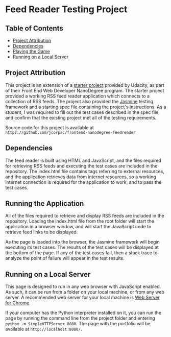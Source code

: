 # Feed Reader Testing Project

## Table of Contents

* [Project Attribution](#attribution)
* [Dependencies](#dependencies)
* [Playing the Game](#playing-the-game)
* [Running on a Local Server](#running-on-a-local-server)

## Project Attribution

This project is an extension of a [starter project](https://github.com/udacity/frontend-nanodegree-feedreader) provided by Udacity, as part of their Front End Web Developer NanoDegree program. The starter project provided a working RSS feed reader application which connects to a collection of RSS feeds. The project also provided the [Jasmine](http://jasmine.github.io/) testing framework and a starting spec file containing the project's instructions. As a student, I was required to fill out the test cases described in the spec file, and confirm that the existing project met all of the testing requirements.

Source code for this project is available at `https://github.com/jcorpac/frontend-nanodegree-feedreader`

## Dependencies

The feed reader is built using HTML and JavaScript, and the files required for retrieving RSS feeds and executing the test cases are included in the repository. The index.html file contains tags referring to external resources, and the application retrieves data from internet resources, so a working internet connection is required for the application to work, and to pass the test cases.

## Running the Application

All of the files required to retrieve and display RSS feeds are included in the repository. Loading the index.html file from the root folder will start the application in a browser window, and will start the JavaScript code to retrieve feed links to be displayed.

As the page is loaded into the browser, the Jasmine framework will begin executing its test cases. The results of the test cases will be displayed at the bottom of the page. If any of the test cases fail, then a stack trace to analyze the point of failure will appear in the test results.

## Running on a Local Server
This page is designed to run in any web browser with JavaScript enabled. As such, it can be run from a folder on your local machine, or from any web server. A recommended web server for your local machine is [Web Server for Chrome](https://chrome.google.com/webstore/detail/web-server-for-chrome/ofhbbkphhbklhfoeikjpcbhemlocgigb?hl=en).

If your computer has the Python interpreter installed on it, you can run the page by running the command line from the project folder and entering `python -m SimpleHTTPServer 8080`. The page with the portfolio will be available at `http://localhost:8080/`.
